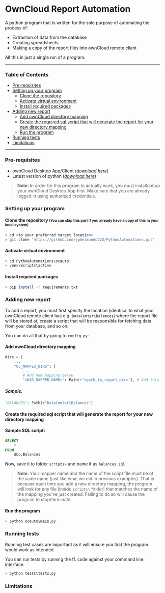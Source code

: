 # OwnCloud Report Automation

A python program that is written for the sole purpose of automating the process of:

- Extraction of data from the database
- Creating spreadsheets
- Making a copy of the report files into ownCloud remote client

All this in just a single run of a program.

---

### Table of Contents

- [Pre-requisites](#pre-requisites)
- [Setting up your program](#setting-up-your-program)
  - [Clone the repository](#clone-the-repository)
  - [Activate virtual environment](#activate-virtual-environment)
  - [Install required packages](#install-required-packages)
- [Adding new report](#adding-new-report)
  - [Add ownCloud directory mapping](#add-owncloud-directory-mapping)
  - [Create the required sql script that will generate the report for your new directory mapping](#create-the-required-sql-script-that-will-generate-the-report-for-your-new-directory-mapping)
  - [Run the program](#run-the-program)
- [Running tests](#running-tests)
- [Limitations](#limitations)

---

### Pre-requisites

- ownCloud Desktop App/Client ([_download here_](https://owncloud.com/desktop-app/))
- Latest version of python ([_download here_](https://www.python.org/))

> **Note:** In order for this program to actually work, you must install/setup your ownCloud Desktop App first. Make sure that you are already logged in using authorized credentials.

### Setting up your program

#### Clone the repository <small> (You can skip this part if you already have a copy of this in your local system) </small>

```bash
> cd <to your preferred target location>
> git clone 'https://github.com/jpdelmundo223/PythonAutomations.git'
```

#### Activate virtual environment

```bash
> cd PythonAutomations\ocauto
> venv\Scripts\active
```

#### Install required packages

```bash
> pip install -r requirements.txt
```

### Adding new report

To add a report, you must first specify the location (identical to what your ownCloud remote client has e.g. `DataCenter\Balances`) where the report file will be stored at, create a script that will be responsible for fetching data from your database, and so on.

You can do all that by going to `config.py`:

#### Add ownCloud directory mapping

```python
dirs = {
    ...
    "OC_MAPPED_DIRS": {
        ...
        # Add new mapping below
        "<DIR_MAPPER_NAME>": Path(r"<path_to_report_dir>"), # Add this line here, together with the existing mappings
```

##### Sample:

```python
"BALANCES": Path(r"DataCenter\Balances")
```

#### Create the required sql script that will generate the report for your new directory mapping

#### Sample SQL script:

```sql
SELECT
    *
FROM
    dbo.Balances
```

Now, save it to folder `scripts\` and name it as `balances.sql`

> **Note:** Your mapper name and the name of the script file must be of the same name (just like what we did in previous examples). That is because each time you add a new directory mapping, the program will look for any file (inside `scripts\` folder) that matches the name of the mapping you've just created. Failing to do so will cause the program to stop/terminate.

#### Run the program

```bash
> python ocauto\main.py
```

### Running tests

Running test cases are important as it will ensure you that the program would work as intended.

You can run tests by running the ff. code against your command line interface:

```bash
> python tests\tests.py
```

### Limitations
